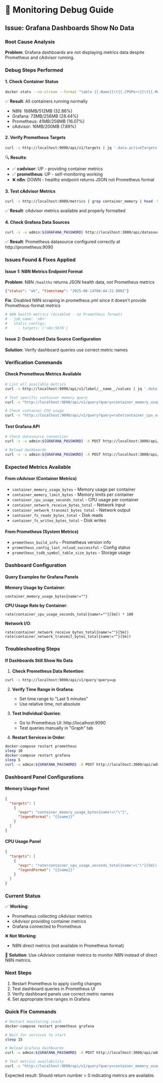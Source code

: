 # 🔧 Monitoring Debug Guide

## Issue: Grafana Dashboards Show No Data

### Root Cause Analysis

**Problem**: Grafana dashboards are not displaying metrics data despite Prometheus and cAdvisor running.

### Debug Steps Performed

#### 1. Check Container Status
```bash
docker stats --no-stream --format "table {{.Name}}\t{{.CPUPerc}}\t{{.MemUsage}}\t{{.MemPerc}}"
```
✅ **Result**: All containers running normally
- N8N: 168MB/512MB (32.86%)
- Grafana: 73MB/256MB (28.44%)
- Prometheus: 41MB/256MB (16.07%)
- cAdvisor: 16MB/200MB (7.89%)

#### 2. Verify Prometheus Targets
```bash
curl -s http://localhost:9090/api/v1/targets | jq '.data.activeTargets[] | {job: .labels.job, health: .health, lastError: .lastError}'
```
🔍 **Results**:
- ✅ **cadvisor**: UP - providing container metrics
- ✅ **prometheus**: UP - self-monitoring working
- ❌ **n8n**: DOWN - healthz endpoint returns JSON not Prometheus format

#### 3. Test cAdvisor Metrics
```bash
curl -s http://localhost:8080/metrics | grep container_memory | head -5
```
✅ **Result**: cAdvisor metrics available and properly formatted

#### 4. Check Grafana Data Sources
```bash
curl -s -u admin:${GRAFANA_PASSWORD} http://localhost:3000/api/datasources
```
✅ **Result**: Prometheus datasource configured correctly at http://prometheus:9090

### Issues Found & Fixes Applied

#### Issue 1: N8N Metrics Endpoint Format
**Problem**: N8N `/healthz` returns JSON health data, not Prometheus metrics
```json
{"status": "ok", "timestamp": "2025-06-14T08:44:22.000Z"}
```

**Fix**: Disabled N8N scraping in prometheus.yml since it doesn't provide Prometheus-format metrics
```yaml
# N8N health metrics (disabled - no Prometheus format)
# - job_name: 'n8n'
#   static_configs:
#     - targets: ['n8n:5678']
```

#### Issue 2: Dashboard Data Source Configuration
**Solution**: Verify dashboard queries use correct metric names

### Verification Commands

#### Check Prometheus Metrics Available
```bash
# List all available metrics
curl -s http://localhost:9090/api/v1/label/__name__/values | jq '.data[]' | grep container

# Test specific container memory query
curl -s "http://localhost:9090/api/v1/query?query=container_memory_usage_bytes" | jq '.data.result[] | {name: .metric.name, value: .value[1]}'

# Check container CPU usage
curl -s "http://localhost:9090/api/v1/query?query=rate(container_cpu_usage_seconds_total[5m])" | jq '.data.result[0]'
```

#### Test Grafana API
```bash
# Check datasource connection
curl -s -u admin:${GRAFANA_PASSWORD} -X POST http://localhost:3000/api/datasources/proxy/1/api/v1/query?query=up

# Reload dashboards
curl -s -u admin:${GRAFANA_PASSWORD} -X POST http://localhost:3000/api/admin/provisioning/dashboards/reload
```

### Expected Metrics Available

#### From cAdvisor (Container Metrics)
- `container_memory_usage_bytes` - Memory usage per container
- `container_memory_limit_bytes` - Memory limits per container  
- `container_cpu_usage_seconds_total` - CPU usage per container
- `container_network_receive_bytes_total` - Network input
- `container_network_transmit_bytes_total` - Network output
- `container_fs_reads_bytes_total` - Disk reads
- `container_fs_writes_bytes_total` - Disk writes

#### From Prometheus (System Metrics)
- `prometheus_build_info` - Prometheus version info
- `prometheus_config_last_reload_successful` - Config status
- `prometheus_tsdb_symbol_table_size_bytes` - Storage usage

### Dashboard Configuration

#### Query Examples for Grafana Panels

**Memory Usage by Container**:
```promql
container_memory_usage_bytes{name!=""}
```

**CPU Usage Rate by Container**:
```promql
rate(container_cpu_usage_seconds_total{name!=""}[5m]) * 100
```

**Network I/O**:
```promql
rate(container_network_receive_bytes_total{name!=""}[5m])
rate(container_network_transmit_bytes_total{name!=""}[5m])
```

### Troubleshooting Steps

#### If Dashboards Still Show No Data

1. **Check Prometheus Data Retention**:
```bash
curl -s http://localhost:9090/api/v1/query?query=up
```

2. **Verify Time Range in Grafana**:
   - Set time range to "Last 5 minutes"
   - Use relative time, not absolute

3. **Test Individual Queries**:
   - Go to Prometheus UI: http://localhost:9090
   - Test queries manually in "Graph" tab

4. **Restart Services in Order**:
```bash
docker-compose restart prometheus
sleep 10
docker-compose restart grafana
sleep 5
curl -u admin:${GRAFANA_PASSWORD} -X POST http://localhost:3000/api/admin/provisioning/dashboards/reload
```

### Dashboard Panel Configurations

#### Memory Usage Panel
```json
{
  "targets": [
    {
      "expr": "container_memory_usage_bytes{name!=\"\"}",
      "legendFormat": "{{name}}"
    }
  ]
}
```

#### CPU Usage Panel
```json
{
  "targets": [
    {
      "expr": "rate(container_cpu_usage_seconds_total{name!=\"\"}[5m]) * 100",
      "legendFormat": "{{name}}"
    }
  ]
}
```

### Current Status

✅ **Working**:
- Prometheus collecting cAdvisor metrics
- cAdvisor providing container metrics
- Grafana connected to Prometheus

❌ **Not Working**:
- N8N direct metrics (not available in Prometheus format)

🔧 **Solution**: Use cAdvisor container metrics to monitor N8N instead of direct N8N metrics.

### Next Steps

1. Restart Prometheus to apply config changes
2. Test dashboard queries in Prometheus UI
3. Verify dashboard panels use correct metric names
4. Set appropriate time ranges in Grafana

### Quick Fix Commands

```bash
# Restart monitoring stack
docker-compose restart prometheus grafana

# Wait for services to start
sleep 15

# Reload Grafana dashboards
curl -u admin:${GRAFANA_PASSWORD} -X POST http://localhost:3000/api/admin/provisioning/dashboards/reload

# Test metrics availability
curl -s "http://localhost:9090/api/v1/query?query=container_memory_usage_bytes" | jq '.data.result | length'
```

Expected result: Should return number > 0 indicating metrics are available.